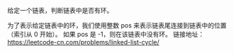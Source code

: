 <!--
 * @Author: luomingshun
 * @Date: 2020-03-01 22:30:30
 * @LastEditors: Do not edit
 * @LastEditTime: 2020-03-01 22:35:48
 * @Description: file content
 -->
给定一个链表，判断链表中是否有环。

为了表示给定链表中的环，我们使用整数 pos 来表示链表尾连接到链表中的位置（索引从 0 开始）。 如果 pos 是 -1，则在该链表中没有环。
链接地址：https://leetcode-cn.com/problems/linked-list-cycle/

